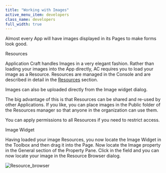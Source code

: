 ```yaml
---
title: "Working with Images"
active_menu_item: developers
class_name: developers
full_width: true
---
```



Almost every App will have images displayed in its Pages to make forms look good.

Resources

Application Craft handles Images in a very elegant fashion. Rather than loading your images into the App directly, AC requires you to load your image as a Resource. Resources are managed in the Console and are described in detail in the [Resources](../../the-console/console-tabs/resources.htm) section.

Images can also be uploaded directly from the Image widget dialog.

The big advantage of this is that Resources can be shared and re-used by other Applications. If you like, you can place images in the Public folder of the Resources manager so that anyone in the organization can use them.

You can apply permissions to all Resources if you need to restrict access.

Image Widget

Having loaded your image Resources, you now locate the Image Widget in the Toolbox and then drag it into the Page. Now locate the Image property in the General section of the Property Pane. Click in the field and you can now locate your image in the Resource Browser dialog.

![Resource\_browser](/img/docs/resource_browser.zoom43.png)
